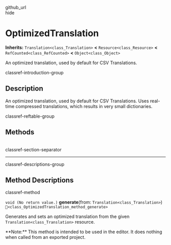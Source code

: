 github\_url  
hide

# OptimizedTranslation

**Inherits:** `Translation<class_Translation>` **&lt;**
`Resource<class_Resource>` **&lt;** `RefCounted<class_RefCounted>`
**&lt;** `Object<class_Object>`

An optimized translation, used by default for CSV Translations.

classref-introduction-group

## Description

An optimized translation, used by default for CSV Translations. Uses
real-time compressed translations, which results in very small
dictionaries.

classref-reftable-group

## Methods

<table>
<tbody>
<tr>
</tr>
</tbody>
</table>

classref-section-separator

------------------------------------------------------------------------

classref-descriptions-group

## Method Descriptions

classref-method

`void (No return value.)` **generate**(from:
`Translation<class_Translation>`)
`🔗<class_OptimizedTranslation_method_generate>`

Generates and sets an optimized translation from the given
`Translation<class_Translation>` resource.

\*\*Note:\*\* This method is intended to be used in the editor. It does
nothing when called from an exported project.
